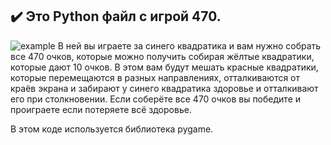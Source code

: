 ## :heavy_check_mark: Это Python файл с игрой 470.
![example](https://img.shields.io/badge/Python_pygame-darkgreen)
В ней вы играете за синего квадратика и вам нужно собрать все 470 очков, которые можно получить собирая жёлтые квадратики, которые дают 10 очков.
В этом вам будут мешать красные квадратики, которые перемещаются в разных направлениях, отталкиваются от краёв экрана и забирают у синего квадратика здоровье и отталкивают его при столкновении.
Если соберёте все 470 очков вы победите и проиграете если потеряете всё здоровье.

В этом коде используется библиотека pygame.
